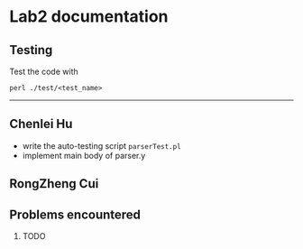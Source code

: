 # Lab2 documentation
## Testing
Test the code with
```
perl ./test/<test_name>
```
---
## Chenlei Hu
- write the auto-testing script `parserTest.pl`
- implement main body of parser.y
## RongZheng Cui

## Problems encountered
1. TODO
